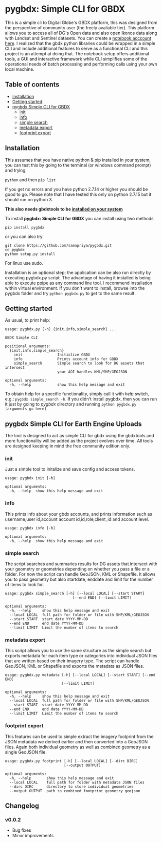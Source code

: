 # pygbdx: Simple CLI for GBDX
This is a simple cli to Digital Globe's GBDX platform, this was designed from the perspective of community user (the freely available tier). This platform allows you to access all of DG's Open data and also open Ikonos data along with Landsat and Sentinel datasets. You can create a [notebook acccount here](https://notebooks.geobigdata.io). I realized that the gbdx python libraries could be wrapped in a simple CLI and include additional features to serve as a functional CLI and this project is an attempt at doing that. The notebook setup offers additional tools, a GUI and interactive framework while CLI simplifies some of the operational needs of batch processing and performing calls using your own local machine.

## Table of contents
* [Installation](#installation)
* [Getting started](#getting-started)
* [pygbdx Simple CLI for GBDX](#pygbdx-simple-cli-for-gbdx)
	* [init](#init)
    * [info](#info)
    * [simple search](#simple-search)
    * [metadata export](#metadata-export)
    * [footprint export](#footprint-export)

## Installation
This assumes that you have native python & pip installed in your system, you can test this by going to the terminal (or windows command prompt) and trying

```python``` and then ```pip list```

If you get no errors and you have python 2.7.14 or higher you should be good to go. Please note that I have tested this only on python 2.7.15 but it should run on python 3.

**This also needs gbdxtools to be [installed on your system](https://gbdxtools.readthedocs.io/en/latest/)**

To install **pygbdx: Simple CLI for GBDX** you can install using two methods

```pip install pygbdx```

or you can also try

```
git clone https://github.com/samapriya/pygbdx.git
cd pygbdx
python setup.py install
```
For linux use sudo.

Installation is an optional step; the application can be also run directly by executing pygbdx.py script. The advantage of having it installed is being able to execute ppipe as any command line tool. I recommend installation within virtual environment. If you don't want to install, browse into the pygbdx folder and try ```python pygbdx.py``` to get to the same result.


## Getting started

As usual, to print help:

```
usage: pygbdx.py [-h] {init,info,simple_search} ...

GBDX Simple CLI

positional arguments:
  {init,info,simple_search}
    init                Initialize GBDX
    info                Prints account info for GBDX
    simple_search       Simple search to look for DG assets that intersect
                        your AOI handles KML/SHP/GEOJSON

optional arguments:
  -h, --help            show this help message and exit
```

To obtain help for a specific functionality, simply call it with _help_ switch, e.g.: `pygbdx simple_search -h`. If you didn't install pygbdx, then you can run it just by going to *pygbdx* directory and running `python pygbdx.py [arguments go here]`

## pygbdx Simple CLI for Earth Engine Uploads
The tool is designed to act as simple CLI for gbdx using the gbdxtools and more functionality will be added as the project evolves over time. All tools are designed keeping in mind the free community edition only.

### init
Just a simple tool to initalize and save config and access tokens.

```
usage: pygbdx init [-h]

optional arguments:
  -h, --help  show this help message and exit
```

### info
This prints info about your gbdx accounts, and prints information such as username,user id,account account id,id,role,client_id and account level.

```
usage: pygbdx info [-h]

optional arguments:
  -h, --help  show this help message and exit
```

### simple search
The script searches and summaries results for DG assets that intersect with your geometry or geometries depending on whether you pass a file or a folder. For now the script can handle GeoJSON, KML or Shapefile. It allows you to pass geometry but also startdate, enddate and limit for the number of items to look for.

```
usage: pygbdx simple_search [-h] [--local LOCAL] [--start START]
                               [--end END] [--limit LIMIT]

optional arguments:
  -h, --help     show this help message and exit
  --local LOCAL  full path for folder or file with SHP/KML/GEOJSON
  --start START  start date YYYY-MM-DD
  --end END      end date YYYY-MM-DD
  --limit LIMIT  Limit the number of items to search
```

### metadata export
This script allows you to use the same structure as the simple search but exports metadata for each item type or categories into individual JSON files that are written based on their imagery type. The script can handle GeoJSON, KML or Shapefile and exports the metadata as JSON files.

```
usage: pygbdx.py metadata [-h] [--local LOCAL] [--start START] [--end END]
                          [--limit LIMIT]

optional arguments:
  -h, --help     show this help message and exit
  --local LOCAL  full path for folder or file with SHP/KML/GEOJSON
  --start START  start date YYYY-MM-DD
  --end END      end date YYYY-MM-DD
  --limit LIMIT  Limit the number of items to search
```

### footprint export
This features can be used to simple extract the imagery footprint from the JSON metadata we derived earlier and then converted into a GeoJSON files. Again both individual geometry as well as combined geometry as a single GeoJSON file.

```
usage: pygbdx.py footprint [-h] [--local LOCAL] [--dirc DIRC]
                           [--output OUTPUT]

optional arguments:
  -h, --help       show this help message and exit
  --local LOCAL    full path for folder with metadata JSON files
  --dirc DIRC      directory to store individual geometries
  --output OUTPUT  path to combined footprint geometry geojson
```

## Changelog

### v0.0.2

- Bug fixes
- Minor improvements
